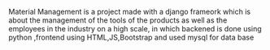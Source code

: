Material Management is a project made with a django frameork which is about the management of the tools of the products as well as the employees in the industry on a high scale, 
in which backened is done using python ,frontend using HTML,JS,Bootstrap and used mysql for data base
